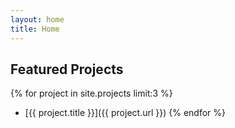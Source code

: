 ```yaml
---
layout: home
title: Home
---
```


## Featured Projects
{% for project in site.projects limit:3 %}
- [{{ project.title }}]({{ project.url }})
{% endfor %}
